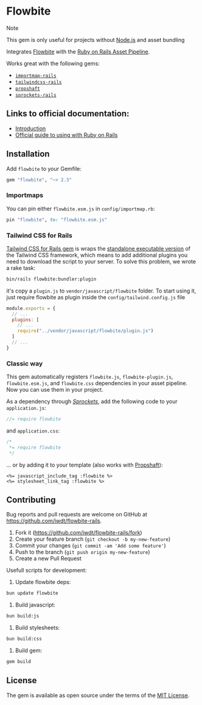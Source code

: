 # Flowbite

> [!NOTE]
> This gem is only useful for projects without [Node.js](https://nodejs.org/en) and asset bundling

Integrates [Flowbite](https://github.com/themesberg/flowbite) with the [Ruby on Rails Asset Pipeline](https://guides.rubyonrails.org/asset_pipeline.html).

Works great with the following gems:
* [`importmap-rails`](https://github.com/rails/importmap-rails)
* [`tailwindcss-rails`](https://github.com/rails/tailwindcss-rails)
* [`propshaft`](https://github.com/rails/propshaft)
* [`sprockets-rails`](https://github.com/rails/sprockets-rails)

## Links to official documentation:
- [Introduction](https://flowbite.com/docs/getting-started/introduction/)
- [Official guide to using with Ruby on Rails](https://flowbite.com/docs/getting-started/rails/)

## Installation

Add `flowbite` to your Gemfile:

```ruby
gem "flowbite", "~> 2.3"
```

### Importmaps
You can pin either `flowbite.esm.js` in `config/importmap.rb`:

```ruby
pin "flowbite", to: "flowbite.esm.js"
```

### Tailwind CSS for Rails

[Tailwind CSS for Rails gem](https://github.com/rails/tailwindcss-rails) is wraps the [standalone executable version](https://tailwindcss.com/blog/standalone-cli) of the Tailwind CSS framework, which means to add additional plugins you need to download the script to your server. To solve this problem, we wrote a rake task:

```bash
bin/rails flowbite:bundler:plugin
```

it's copy a `plugin.js` to `vendor/javascript/flowbite` folder. To start using it, just require flowbite as plugin inside the `config/tailwind.config.js` file

```js
module.exports = {
  // ...
  plugins: [
    // ...
    require("../vendor/javascript/flowbite/plugin.js")
  ]
  // ...
}
```

### Classic way

This gem automatically registers `flowbite.js`, `flowbite-plugin.js`, `flowbite.esm.js`, and `flowbite.css` dependencies in your asset pipeline. Now you can use them in your project.

As a dependency through [*Sprockets*](https://github.com/rails/sprockets-rails), add the following code to your `application.js`:

```js
//= require flowbite
```

and `application.css`:

```css
/*
 *= require flowbite
 */
```

... or by adding it to your template (also works with [Propshaft](https://github.com/rails/propshaft)):

```erb
<%= javascript_include_tag :flowbite %>
<%= stylesheet_link_tag :flowbite %>
```

## Contributing
Bug reports and pull requests are welcome on GitHub at https://github.com/iwdt/flowbite-rails.

1. Fork it (https://github.com/iwdt/flowbite-rails/fork)
1. Create your feature branch (`git checkout -b my-new-feature`)
1. Commit your changes (`git commit -am 'Add some feature'`)
1. Push to the branch (`git push origin my-new-feature`)
1. Create a new Pull Request

Usefull scripts for development:
1. Update flowbite deps:

```bash
bun update flowbite
```

1. Build javascript:

```bash
bun build:js
```

1. Build stylesheets:

```bash
bun build:css
```

1. Build gem:
```bash
gem build
```

## License
The gem is available as open source under the terms of the [MIT License](https://opensource.org/licenses/MIT).
